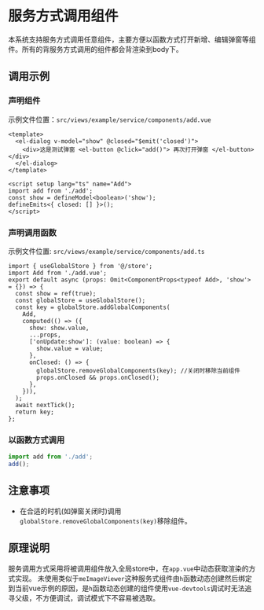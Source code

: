 # 服务方式调用组件

本系统支持服务方式调用任意组件，主要方便以函数方式打开新增、编辑弹窗等组件。所有的背服务方式调用的组件都会背渲染到body下。

## 调用示例

### 声明组件

示例文件位置：`src/views/example/service/components/add.vue`

```vue
<template>
  <el-dialog v-model="show" @closed="$emit('closed')">
    <div>这是测试弹窗 <el-button @click="add()"> 再次打开弹窗 </el-button></div>
  </el-dialog>
</template>

<script setup lang="ts" name="Add">
import add from './add';
const show = defineModel<boolean>('show');
defineEmits<{ closed: [] }>();
</script>
```

### 声明调用函数

示例文件位置: `src/views/example/service/components/add.ts`

```vue
import { useGlobalStore } from '@/store';
import Add from './add.vue';
export default async (props: Omit<ComponentProps<typeof Add>, 'show'> = {}) => {
  const show = ref(true);
  const globalStore = useGlobalStore();
  const key = globalStore.addGlobalComponents(
    Add,
    computed(() => ({
      show: show.value,
      ...props,
      ['onUpdate:show']: (value: boolean) => {
        show.value = value;
      },
      onClosed: () => {
        globalStore.removeGlobalComponents(key); //关闭时移除当前组件
        props.onClosed && props.onClosed();
      },
    })),
  );
  await nextTick();
  return key;
};
```

### 以函数方式调用
```ts
import add from './add';
add();
```

## 注意事项
- 在合适的时机(如弹窗关闭时)调用`globalStore.removeGlobalComponents(key)`移除组件。

## 原理说明

服务调用方式采用将被调用组件放入全局store中，在`app.vue`中动态获取渲染的方式实现。
未使用类似于`meImageViewer`这种服务式组件由`h`函数动态创建然后绑定到当前vue示例的原因，是`h`函数动态创建的组件使用`vue-devtools`调试时无法追寻父级，不方便调试，调试模式下不容易被选取。




